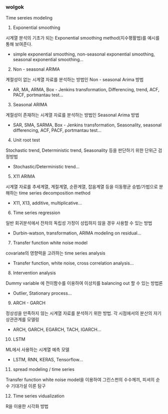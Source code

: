 ### wolgok ###
Time sereies modeling

1. Exponential smoothing

시계열 분석의 기초가 되는 Exponential smoothing method(지수평활법)를 예시를 통해 보여준다.
- simple exponential smoothing, non-seasonal exponential smoothing, seasonal exponential smoothing...


2. Non - seasonal ARIMA

계절성이 없는 시계열 자료를 분석하는 방법인 Non - seasonal Arima 방법
- AR, MA, ARMA, Box - Jenkins transformation, Differencing, trend, ACF, PACF, portmantau test...

3. Seasonal ARIMA

계절성이 존재하는 시계열 자료를 분석하는 방법인 Seasonal Arima 방법
- SAR, SMA, SARMA, Box - Jenkins transformation, Seasonality, seasonal differencing, ACF, PACF, portmantau test...

4. Unit root test

Stochastic trend, Deterministic trend, Seasonality 등을 판단하기 위한 단위근 검정방법
- Stochastic/Deterministic trend...

5. X11 ARIMA

시계열 자료를 추세계열, 계절계열, 순환계열, 잡음계열 등을 이동평균 승법/가법으로 분해하는 time series decomposition method
- X11, X13, additive, multiplicative...

6. Time series regression

일반 회귀분석에서 잔차의 독립성 가정이 성립하지 않을 경우 사용할 수 있는 방법
- Durbin-watson, transformation, ARIMA modeling on residual...

7. Transfer function white noise model

covariate의 영향력을 고려하는 time series analysis
- Transfer function, white noise, cross correlation analysis...

8. Intervention analysis

Dummy variable 에 전이함수를 이용하여 이상치를 balancing out 할 수 있는 방법론
- Outlier, Stationary process...

9. ARCH - GARCH

정상성을 만족하지 않는 시계열 자료를 분석하기 위한 방법. 각 시점에서의 분산의 자기상관관계를 모델링
- ARCH, GARCH, EGARCH, TACH, IGARCH...

10. LSTM

ML에서 사용하는 시계열 예측 모델
- LSTM, RNN, KERAS, Tensorflow...

11. spread modeling / time series

Transfer function white noise model을 이용하여 그린스펀의 수수께끼, 피셔의 순수 기대가설 이론 탐구

12. Time series vidualization 

R을 이용한 시각화 방법 
